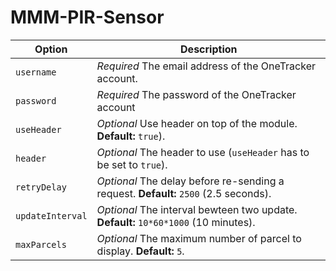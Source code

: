 # MMM-PIR-Sensor


| Option           | Description
|----------------- |-----------
| `username` | *Required* The email address of the OneTracker account.
| `password` | *Required* The password of the OneTracker account
| `useHeader` | *Optional* Use header on top of the module. **Default:** `true`).
| `header` | *Optional* The header to use (`useHeader` has to be set to `true`).
| `retryDelay` | *Optional* The delay before re-sending a request. **Default:** `2500` (2.5 seconds).
| `updateInterval` | *Optional* The interval bewteen two update. **Default:** `10*60*1000` (10 minutes).
| `maxParcels` | *Optional* The maximum number of parcel to display. **Default:** `5`.
